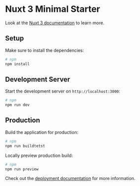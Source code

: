 # Nuxt 3 Minimal Starter

Look at the [Nuxt 3 documentation](https://nuxt.com/docs/getting-started/introduction) to learn more.

## Setup

Make sure to install the dependencies:

```bash
# npm
npm install
```

## Development Server

Start the development server on `http://localhost:3000`:

```bash
# npm
npm run dev
```

## Production

Build the application for production:

```bash
# npm
npm run buildtetst
```

Locally preview production build:

```bash
# npm
npm run preview
```

Check out the [deployment documentation](https://nuxt.com/docs/getting-started/deployment) for more information.
